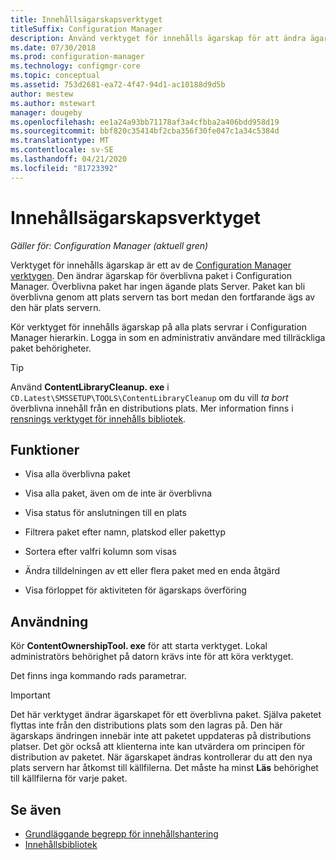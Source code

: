 ```yaml
---
title: Innehållsägarskapsverktyget
titleSuffix: Configuration Manager
description: Använd verktyget för innehålls ägarskap för att ändra ägarskap för överblivna paket i Configuration Manager.
ms.date: 07/30/2018
ms.prod: configuration-manager
ms.technology: configmgr-core
ms.topic: conceptual
ms.assetid: 753d2681-ea72-4f47-94d1-ac10188d9d5b
author: mestew
ms.author: mstewart
manager: dougeby
ms.openlocfilehash: ee1a24a93bb71178af3a4cfbba2a406bdd958d19
ms.sourcegitcommit: bbf820c35414bf2cba356f30fe047c1a34c5384d
ms.translationtype: MT
ms.contentlocale: sv-SE
ms.lasthandoff: 04/21/2020
ms.locfileid: "81723392"
---
```

# <a name="content-ownership-tool"></a>Innehållsägarskapsverktyget

*Gäller för: Configuration Manager (aktuell gren)*

Verktyget för innehålls ägarskap är ett av de [Configuration Manager verktygen](tools.md). Den ändrar ägarskap för överblivna paket i Configuration Manager. Överblivna paket har ingen ägande plats Server. Paket kan bli överblivna genom att plats servern tas bort medan den fortfarande ägs av den här plats servern.

Kör verktyget för innehålls ägarskap på alla plats servrar i Configuration Manager hierarkin. Logga in som en administrativ användare med tillräckliga paket behörigheter.  

> [!Tip]  
> Använd **ContentLibraryCleanup. exe** i `CD.Latest\SMSSETUP\TOOLS\ContentLibraryCleanup` om du vill *ta bort* överblivna innehåll från en distributions plats. Mer information finns i [rensnings verktyget för innehålls bibliotek](../plan-design/hierarchy/content-library-cleanup-tool.md).  



## <a name="features"></a>Funktioner

- Visa alla överblivna paket  

- Visa alla paket, även om de inte är överblivna  

- Visa status för anslutningen till en plats  

- Filtrera paket efter namn, platskod eller pakettyp  

- Sortera efter valfri kolumn som visas  

- Ändra tilldelningen av ett eller flera paket med en enda åtgärd  

- Visa förloppet för aktiviteten för ägarskaps överföring  



## <a name="usage"></a>Användning

Kör **ContentOwnershipTool. exe** för att starta verktyget. Lokal administratörs behörighet på datorn krävs inte för att köra verktyget.

Det finns inga kommando rads parametrar.

> [!Important]   
> Det här verktyget ändrar ägarskapet för ett överblivna paket. Själva paketet flyttas inte från den distributions plats som den lagras på. Den här ägarskaps ändringen innebär inte att paketet uppdateras på distributions platser. Det gör också att klienterna inte kan utvärdera om principen för distribution av paketet. När ägarskapet ändras kontrollerar du att den nya plats servern har åtkomst till källfilerna. Det måste ha minst **Läs** behörighet till källfilerna för varje paket. 



## <a name="see-also"></a>Se även

- [Grundläggande begrepp för innehållshantering](../plan-design/hierarchy/fundamental-concepts-for-content-management.md)
- [Innehållsbibliotek](../plan-design/hierarchy/the-content-library.md)
